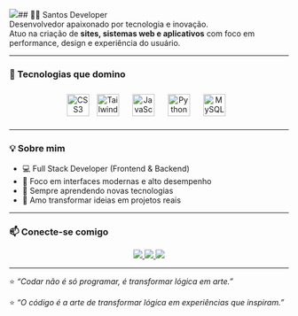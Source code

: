<img src="https://github.com/user-attachments/assets/47b82455-34d8-4ec2-8562-ef36985807e3" />## 👨‍💻 Santos Developer  
Desenvolvedor apaixonado por tecnologia e inovação.  
Atuo na criação de **sites, sistemas web e aplicativos** com foco em performance, design e experiência do usuário.  

---

### 🚀 Tecnologias que domino  
<div align="center">

<link rel="stylesheet" type='text/css' href="https://cdn.jsdelivr.net/gh/devicons/devicon@latest/devicon.min.css" />
<img width="40" height="40" alt="CSS3" src="[https://cdn.jsdelivr.net/gh/devicons/devicon/icons/css3/css3-original.svg">  
<img width="40" height="40" alt="Tailwind" src="https://cdn.jsdelivr.net/gh/devicons/devicon/icons/tailwindcss/tailwindcss-plain.svg" style="margin:10px;">  
<img width="40" height="40" alt="JavaScript" src="https://cdn.jsdelivr.net/gh/devicons/devicon/icons/javascript/javascript-original.svg" style="margin:10px;">  
<img width="40" height="40" alt="Python" src="https://cdn.jsdelivr.net/gh/devicons/devicon/icons/python/python-original.svg" style="margin:10px;">  
<img width="40" height="40" alt="MySQL" src="https://cdn.jsdelivr.net/gh/devicons/devicon/icons/mysql/mysql-original.svg" style="margin:10px;">  

</div>

---

### 💡 Sobre mim  
- 💻 Full Stack Developer (Frontend & Backend)  
- 🎯 Foco em interfaces modernas e alto desempenho  
- 🧠 Sempre aprendendo novas tecnologias  
- 🎨 Amo transformar ideias em projetos reais  

---

### 📫 Conecte-se comigo  
<div align="center">
  <a href="https://github.com/SantosDeveloper" target="_blank">
    <img src="https://img.shields.io/badge/GitHub-000?style=for-the-badge&logo=github&logoColor=white">
  </a>
  <a href="https://www.linkedin.com/in/seu-linkedin" target="_blank">
    <img src="https://img.shields.io/badge/LinkedIn-0077B5?style=for-the-badge&logo=linkedin&logoColor=white">
  </a>
  <a href="mailto:seuemail@gmail.com">
    <img src="https://img.shields.io/badge/Email-D14836?style=for-the-badge&logo=gmail&logoColor=white">
  </a>
</div>

---

⭐ *“Codar não é só programar, é transformar lógica em arte.”*  


⭐ *“O código é a arte de transformar lógica em experiências que inspiram.”*
